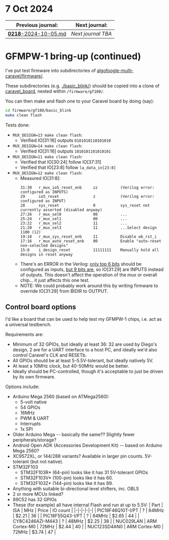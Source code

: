 # 7 Oct 2024

| Previous journal: | Next journal: |
|-|-|
| [**0218**-2024-10-05.md](./0218-2024-10-05.md) | *Next journal TBA* |

# GFMPW-1 bring-up (continued)

I've put test firmware into subdirectories of [algofoogle-multi-caravel/firmware/](https://github.com/algofoogle/algofoogle-multi-caravel/tree/gf180/firmware).

These subdirectories (e.g. [./basic_blink/](https://github.com/algofoogle/algofoogle-multi-caravel/tree/gf180/firmware/basic_blink)) should be copied into a clone of [caravel_board](https://github.com/efabless/caravel_board), nested within `/firmware/gf180/`.

You can then make and flash one to your Caravel board by doing (say):

```bash
cd firmware/gf180/basic_blink
make clean flash
```

Tests done:
*   `MUX_DESIGN=13 make clean flash`:
    *   Verified IO[31:16] outputs `0101010110101010`
*   `MUX_DESIGN=14 make clean flash`:
    *   Verified IO[31:16] outputs `1010101101010101`
*   `MUX_DESIGN=11 make clean flash`:
    *   Verified that IO[30:24] follow IO[37:31]
    *   Verified that IO[23:8] follow `la_data_in[23:8]`
*   `MUX_DESIGN=12 make clean flash`:
    *   Measured IO[31:8]:
        ```
        31:30   r_mux_io5_reset_enb     zz          (Verilog error: configured as INPUTS)
        29      io5_reset               z           (Verilog error: configured as INPUT)
        28      sys_reset               0           sys_reset not currently asserted (disabled anyway)
        27:26   r_mux_sel0              00          ...
        25:24   r_mux_sel1              00          ...
        23:22   r_mux_sel2              11          ...
        21:20   r_mux_sel3              11          ...Select design 1100 (12)
        19:18   r_mux_sys_reset_enb     11          Disable wb_rst_i
        17:16   r_mux_auto_reset_enb    00          Enable "auto-reset non-selected designs"
        15:8    i_design_reset          11111111    Manually hold all designs in reset anyway
        ```
    *   There's an ERROR in the Verilog: [only top 6 bits](https://github.com/algofoogle/algofoogle-multi-caravel/blob/19251b1d9f929e2b2e8c169404437b8a2398560e/verilog/rtl/mux/top_design_mux.v#L416) should be configured as inputs, [but 9 bits are](https://github.com/algofoogle/algofoogle-multi-caravel/blob/19251b1d9f929e2b2e8c169404437b8a2398560e/verilog/rtl/mux/top_design_mux.v#L411), so IO[31:29] are INPUTS instead of outputs. This doesn't affect the operation of the mux or overall chip... it just affects this one test.
    *   NOTE: We could probably work around this by writing firmware to override IO[31:29] from BIDIR to OUTPUT.


## Control board options

I'd like a board that can be used to help test my GFMPW-1 chips, i.e. act as a universal testbench.

Requirements are:
*   Minimum of 32 GPIOs, but ideally at least 36: 32 are used by Diego's design, 2 are for a UART interface to a host PC, and ideally we'd also control Caravel's CLK and RESETb.
*   All GPIOs should be at least 5-5.5V-tolerant, but ideally natively 5V.
*   At least a 10MHz clock, but 40-50MHz would be better.
*   Ideally should be PC-controlled, though it's acceptable to just be driven by its own firmware.

Options include:
*   Arduino Mega 2560 (based on ATMega2560):
    *   5-volt native
    *   54 GPIOs
    *   16MHz
    *   PWM & UART
    *   Interrupts
    *   1x SPI
*   Older Arduino Mega -- basically the same?? Slightly fewer peripherals/storage?
*   Android Open ADK (Accessories Development Kit) -- based on Arduino Mega 2560?
*   XC9572XL, or 144/288 variants? Available in larger pin counts. 5V-tolerant (but not native).
*   STM32F103
    *   STM32F103R* (64-pin) looks like it has 31 5V-tolerant GPIOs
    *   STM32F103V* (100-pin) looks like it has 60.
    *   STM32F103Z* (144-pin) looks like it has 89.
*   Anything with suitable bi-directional level shifters, inc. OBLS
*   2 or more MCUs linked?
*   89C52 has 32 GPIOs
*   These (for example) all have internal Flash and run at up to 5.5V:
    | Part | ISA | MHz | Price | IO count |
    |-|-|-|-|-|
    | PIC18F46Q10T-I/PT | ? | 64MHz | $2.21 | 36 |
    | PIC18F55Q43-I/PT | ? | 64MHz | $2.65 | 44 |
    | CY8C4246AZI-M443 | ? | 48MHz | $2.25 | 38 |
    | NUC029LAN | ARM Cortex-M0 | 72MHz | $2.44 | 40 |
    | NUC123SD4AN0 | ARM Cortex-M0 | 72MHz | $3.74 | 47 |
